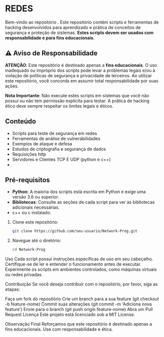 # REDES

Bem-vindo ao repositório . Este repositório contém scripts e ferramentas de hacking desenvolvidos para aprendizado e prática de conceitos de segurança e proteção de sistemas. **Estes scripts devem ser usados com responsabilidade e para fins educacionais.**

## ⚠️ Aviso de Responsabilidade

**ATENÇÃO**: Este repositório é destinado apenas a **fins educacionais**. O uso inadequado ou impróprio dos scripts pode levar a problemas legais e/ou à violação de políticas de segurança e privacidade de terceiros. Ao utilizar este repositório, você concorda em assumir total responsabilidade por suas ações.

**Nota Importante**: Não execute estes scripts em sistemas que você não possui ou não tem permissão explícita para testar. A prática de hacking ético deve sempre respeitar os limites legais e éticos.

## Conteúdo

- Scripts para teste de segurança em redes
- Ferramentas de análise de vulnerabilidades
- Exemplos de ataque e defesa
- Estudos de criptografia e segurança de dados
- Requisições http
- Servidores e Clientes TCP E UDP (python e c++)
- 

## Pré-requisitos

- **Python**: A maioria dos scripts está escrita em Python e exige uma versão 3.6 ou superior.
- **Bibliotecas**: Consulte as seções de cada script para ver as bibliotecas adicionais necessárias.
- c++ ou c instalado.
  


1. Clone este repositório:
   
   ```bash
   git clone https://github.com/seu-usuario/Network-Prog.git

2. Navegue até o diretório:

   ```bash
   cd Network-Prog
   ````
  

Uso
Cada script possui instruções específicas de uso em seu cabeçalho. Certifique-se de ler e entender o funcionamento antes de executar. 
Experimente os scripts em ambientes controlados, como máquinas virtuais ou redes privadas.

Contribuição
Se você deseja contribuir com o repositório, por favor, siga as etapas:

Faça um fork do repositório
Crie um branch para a sua feature (git checkout -b feature-nome)
Commit suas alterações (git commit -m 'Adiciona nova feature')
Envie para o branch (git push origin feature-nome)
Abra um Pull Request
Licença
Este projeto está licenciado sob a MIT License.

Observação Final
Reforçamos que este repositório é destinado apenas a fins educacionais. Use com responsabilidade e ética.

